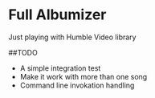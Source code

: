 # Full Albumizer
Just playing with Humble Video library

##TODO
* A simple integration test
* Make it work with more than one song
* Command line invokation handling 